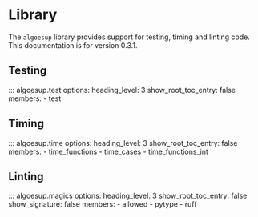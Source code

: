 # Library

The `algoesup` library provides support for testing, timing and linting code.
This documentation is for version 0.3.1.

## Testing

::: algoesup.test
    options:
      heading_level: 3
      show_root_toc_entry: false
      members:
      - test

## Timing

::: algoesup.time
    options:
      heading_level: 3
      show_root_toc_entry: false
      members:
      - time_functions
      - time_cases
      - time_functions_int

## Linting

::: algoesup.magics
    options:
      heading_level: 3
      show_root_toc_entry: false
      show_signature: false
      members:
      - allowed
      - pytype
      - ruff